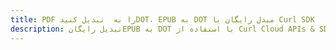 ---title: PDF را به  تبدیل کنیدDOT، EPUB به DOT مبدل رایگان یا Curl SDKdescription: تبدیل رایگانEPUB به DOT با استفاده از Curl Cloud APIs & SDK همچنین اسناد PDF را در Cloud ایجاد، ویرایش و رندر کنید.---